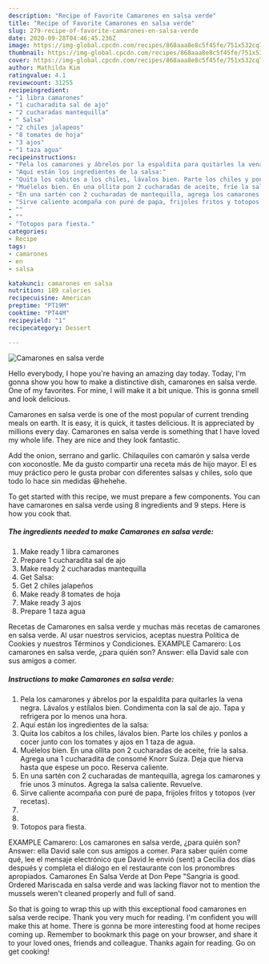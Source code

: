 ```yaml
---
description: "Recipe of Favorite Camarones en salsa verde"
title: "Recipe of Favorite Camarones en salsa verde"
slug: 279-recipe-of-favorite-camarones-en-salsa-verde
date: 2020-09-28T04:46:45.236Z
image: https://img-global.cpcdn.com/recipes/868aaa8e8c5f45fe/751x532cq70/camarones-en-salsa-verde-foto-principal.jpg
thumbnail: https://img-global.cpcdn.com/recipes/868aaa8e8c5f45fe/751x532cq70/camarones-en-salsa-verde-foto-principal.jpg
cover: https://img-global.cpcdn.com/recipes/868aaa8e8c5f45fe/751x532cq70/camarones-en-salsa-verde-foto-principal.jpg
author: Mathilda Kim
ratingvalue: 4.1
reviewcount: 31255
recipeingredient:
- "1 libra camarones"
- "1 cucharadita sal de ajo"
- "2 cucharadas mantequilla"
- " Salsa"
- "2 chiles jalapeos"
- "8 tomates de hoja"
- "3 ajos"
- "1 taza agua"
recipeinstructions:
- "Pela los camarones y ábrelos por la espaldita para quitarles la vena negra. Lávalos y estílalos bien. Condimenta con la sal de ajo. Tapa y refrigera por lo menos una hora."
- "Aquí están los ingredientes de la salsa:"
- "Quita los cabitos a los chiles, lávalos bien. Parte los chiles y ponlos a cocer junto con los tomates y ajos en 1 taza de agua."
- "Muélelos bien. En una ollita pon 2 cucharadas de aceite, fríe la salsa. Agrega una 1 cucharadita de consomé Knorr Suiza. Deja que hierva hasta que espese un poco. Reserva caliente."
- "En una sartén con 2 cucharadas de mantequilla, agrega los camarones y fríe unos 3 minutos. Agrega la salsa caliente. Revuelve."
- "Sirve caliente acompaña con puré de papa, frijoles fritos y totopos (ver recetas)."
- ""
- ""
- "Totopos para fiesta."
categories:
- Recipe
tags:
- camarones
- en
- salsa

katakunci: camarones en salsa 
nutrition: 189 calories
recipecuisine: American
preptime: "PT19M"
cooktime: "PT44M"
recipeyield: "1"
recipecategory: Dessert

---
```



![Camarones en salsa verde](https://img-global.cpcdn.com/recipes/868aaa8e8c5f45fe/751x532cq70/camarones-en-salsa-verde-foto-principal.jpg)

Hello everybody, I hope you're having an amazing day today. Today, I'm gonna show you how to make a distinctive dish, camarones en salsa verde. One of my favorites. For mine, I will make it a bit unique. This is gonna smell and look delicious.

Camarones en salsa verde is one of the most popular of current trending meals on earth. It is easy, it is quick, it tastes delicious. It is appreciated by millions every day. Camarones en salsa verde is something that I have loved my whole life. They are nice and they look fantastic.

Add the onion, serrano and garlic. Chilaquiles con camarón y salsa verde con xoconostle. Me da gusto compartir una receta más de hijo mayor. El es muy práctico pero le gusta probar con diferentes salsas y chiles, solo que todo lo hace sin medidas 😆hehehe.


To get started with this recipe, we must prepare a few components. You can have camarones en salsa verde using 8 ingredients and 9 steps. Here is how you cook that.

<!--inarticleads1-->

##### The ingredients needed to make Camarones en salsa verde:

1. Make ready 1 libra camarones
1. Prepare 1 cucharadita sal de ajo
1. Make ready 2 cucharadas mantequilla
1. Get  Salsa:
1. Get 2 chiles jalapeños
1. Make ready 8 tomates de hoja
1. Make ready 3 ajos
1. Prepare 1 taza agua


Recetas de Camarones en salsa verde y muchas más recetas de camarones en salsa verde. Al usar nuestros servicios, aceptas nuestra Política de Cookies y nuestros Términos y Condiciones. EXAMPLE Camarero: Los camarones en salsa verde, ¿para quién son? Answer: ella David sale con sus amigos a comer. 

<!--inarticleads2-->

##### Instructions to make Camarones en salsa verde:

1. Pela los camarones y ábrelos por la espaldita para quitarles la vena negra. Lávalos y estílalos bien. Condimenta con la sal de ajo. Tapa y refrigera por lo menos una hora.
1. Aquí están los ingredientes de la salsa:
1. Quita los cabitos a los chiles, lávalos bien. Parte los chiles y ponlos a cocer junto con los tomates y ajos en 1 taza de agua.
1. Muélelos bien. En una ollita pon 2 cucharadas de aceite, fríe la salsa. Agrega una 1 cucharadita de consomé Knorr Suiza. Deja que hierva hasta que espese un poco. Reserva caliente.
1. En una sartén con 2 cucharadas de mantequilla, agrega los camarones y fríe unos 3 minutos. Agrega la salsa caliente. Revuelve.
1. Sirve caliente acompaña con puré de papa, frijoles fritos y totopos (ver recetas).
1. 
1. 
1. Totopos para fiesta.


EXAMPLE Camarero: Los camarones en salsa verde, ¿para quién son? Answer: ella David sale con sus amigos a comer. Para saber quién come qué, lee el mensaje electrónico que David le envió (sent) a Cecilia dos días después y completa el diálogo en el restaurante con los pronombres apropiados. Camarones En Salsa Verde at Don Pepe &#34;Sangria is good. Ordered Mariscada en salsa verde and was lacking flavor not to mention the mussels weren&#39;t cleaned properly and full of sand. 

So that is going to wrap this up with this exceptional food camarones en salsa verde recipe. Thank you very much for reading. I'm confident you will make this at home. There is gonna be more interesting food at home recipes coming up. Remember to bookmark this page on your browser, and share it to your loved ones, friends and colleague. Thanks again for reading. Go on get cooking!
